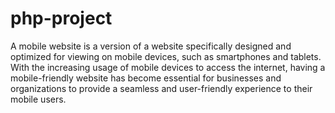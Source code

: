# php-project

A mobile website is a version of a website specifically designed and optimized for viewing on mobile devices, such as smartphones and tablets. With the increasing usage of mobile devices to access the internet, having a mobile-friendly website has become essential for businesses and organizations to provide a seamless and user-friendly experience to their mobile users.
